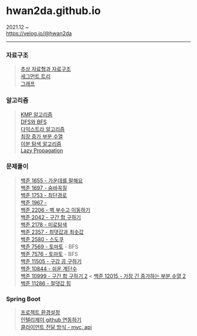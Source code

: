 # hwan2da.github.io   

2021.12 ~    
https://velog.io/@hwan2da

***
### 자료구조
> [추상 자료형과 자료구조](https://velog.io/@hwan2da/%EC%B6%94%EC%83%81-%EC%9E%90%EB%A3%8C%ED%98%95Abstract-Data-Type%EA%B3%BC-%EC%9E%90%EB%A3%8C%EA%B5%AC%EC%A1%B0data-structure)   
> [세그먼트 트리](https://velog.io/@hwan2da/%EC%9E%90%EB%A3%8C%EA%B5%AC%EC%A1%B0-%EC%84%B8%EA%B7%B8%EB%A8%BC%ED%8A%B8%ED%8A%B8%EB%A6%AC)   
> [그래프](https://velog.io/@hwan2da/%EC%9E%90%EB%A3%8C%EA%B5%AC%EC%A1%B0-%EA%B7%B8%EB%9E%98%ED%94%84)
> 
### 알고리즘
> [KMP 알고리즘](https://velog.io/@hwan2da/알고리즘-KMP-알고리즘)   
> [DFS와 BFS](https://velog.io/@hwan2da/%EC%95%8C%EA%B3%A0%EB%A6%AC%EC%A6%98-DFS%EC%99%80-BFS)<br>
> [다익스트라 알고리즘](https://velog.io/@hwan2da/%EC%95%8C%EA%B3%A0%EB%A6%AC%EC%A6%98-%EB%8B%A4%EC%9D%B5%EC%8A%A4%ED%8A%B8%EB%9D%BC-%EC%95%8C%EA%B3%A0%EB%A6%AC%EC%A6%98)<br>
> [최장 증가 부분 수열](https://velog.io/@hwan2da/%EC%95%8C%EA%B3%A0%EB%A6%AC%EC%A6%98-%EC%B5%9C%EC%9E%A5-%EC%A6%9D%EA%B0%80-%EC%88%98%EC%97%B4-LIS)<br>
> [이분 탐색 알고리즘](https://velog.io/@hwan2da/%EC%95%8C%EA%B3%A0%EB%A6%AC%EC%A6%98-%EC%9D%B4%EB%B6%84-%ED%83%90%EC%83%89-Binary-Search)<br>
> [Lazy Propagation](https://velog.io/@hwan2da/%EC%95%8C%EA%B3%A0%EB%A6%AC%EC%A6%98-Lazy-Propagation) <br> 
> 
### 문제풀이
> [백준 1655 - 가운데를 말해요](https://velog.io/@hwan2da/PS-%EB%B0%B1%EC%A4%80-1655-%EA%B0%80%EC%9A%B4%EB%8D%B0%EB%A5%BC-%EB%A7%90%ED%95%B4%EC%9A%94-egps2wo5)<br>
> [백준 1697 - 숨바꼭질](https://velog.io/@hwan2da/PS-%EB%B0%B1%EC%A4%80-1697-%EC%88%A8%EB%B0%94%EA%BC%AD%EC%A7%88)<br>
> [백준 1753 - 최단경로](https://velog.io/@hwan2da/PS-%EB%B0%B1%EC%A4%80-1753-%EC%B5%9C%EB%8B%A8-%EA%B2%BD%EB%A1%9C)   
> [백준 1967 - ](https://velog.io/@hwan2da/PS-%EB%B0%B1%EC%A4%80-1967-%ED%8A%B8%EB%A6%AC%EC%9D%98-%EC%A7%80%EB%A6%84)   
> [백준 2206 - 벽 부수고 이동하기](https://velog.io/@hwan2da/PS-%EB%B0%B1%EC%A4%80-2206-%EB%B2%BD-%EB%B6%80%EC%88%98%EA%B3%A0-%EC%9D%B4%EB%8F%99%ED%95%98%EA%B8%B0)<br>
> [백준 2042 - 구간 합 구하기](https://velog.io/@hwan2da/PS-%EB%B0%B1%EC%A4%80-2042-%EA%B5%AC%EA%B0%84-%ED%95%A9-%EA%B5%AC%ED%95%98%EA%B8%B0)<br>
> [백준 2178 - 미로탐색](https://velog.io/@hwan2da/PS-백준-2178-미로-탐색)   
> [백준 2357 - 최댓값과 최솟값](https://velog.io/@hwan2da/백준-2357)   
> [백준 2580 - 스도쿠](https://velog.io/@hwan2da/PS-%EB%B0%B1%EC%A4%80-2580-%EC%8A%A4%EB%8F%84%EC%BF%A0)<br>
> [백준 7569 - 토마토](https://velog.io/@hwan2da/PS-%EB%B0%B1%EC%A4%80-7569-%ED%86%A0%EB%A7%88%ED%86%A0) - BFS<br>
> [백준 7576 - 토마토](https://velog.io/@hwan2da/PS-%EB%B0%B1%EC%A4%80-7576-%ED%86%A0%EB%A7%88%ED%86%A0) - BFS<br>
> [백준 11505 - 구갑 곱 구하기](https://velog.io/@hwan2da/PS-%EB%B0%B1%EC%A4%80-11505-%EA%B5%AC%EA%B0%84-%EA%B3%B1-%EA%B5%AC%ED%95%98%EA%B8%B0)<br> 
> [백준 10844 - 쉬운 계단수](https://velog.io/@hwan2da/PS-%EB%B0%B1%EC%A4%80-10844-%EC%89%AC%EC%9A%B4-%EA%B3%84%EB%8B%A8-%EC%88%98)<br>
> [백준 10999 - 구간 합 구하기 2](https://velog.io/@hwan2da/PS-%EB%B0%B1%EC%A4%80-10999-%EA%B5%AC%EA%B0%84-%ED%95%A9-%EA%B5%AC%ED%95%98%EA%B8%B0-2) <
> [백준 12015 - 가장 긴 증가하는 부분 수열 2](https://velog.io/@hwan2da/PS-%EB%B0%B1%EC%A4%80-12015-%EA%B0%80%EC%9E%A5-%EA%B8%B4-%EC%A6%9D%EA%B0%80%ED%95%98%EB%8A%94-%EB%B6%80%EB%B6%84-%EC%88%98%EC%97%B4-2)<br>
> [백준 11286 - 절댓값 힙](https://velog.io/@hwan2da/PS-%EB%B0%B1%EC%A4%80-11286-%EC%A0%88%EB%8C%93%EA%B0%92-%ED%9E%99)<br>
> 
### Spring Boot
>[프로젝트 환경설정](https://velog.io/@hwan2da/Spring-Boot-%ED%94%84%EB%A1%9C%EC%A0%9D%ED%8A%B8-%ED%99%98%EA%B2%BD%EC%84%A4%EC%A0%95)   
>[인텔리제이 github 연동하기](https://velog.io/@hwan2da/Spring-Boot-%EC%9D%B8%ED%85%94%EB%A6%AC%EC%A0%9C%EC%9D%B4-%ED%94%84%EB%A1%9C%EC%A0%9D%ED%8A%B8%EB%A5%BC-github%EC%97%90-%EC%97%B0%EB%8F%99%ED%95%98%EA%B8%B0)   
>[클라이언트 전달 방식 - mvc, api](https://velog.io/@hwan2da/Spring-Boot-%ED%81%B4%EB%9D%BC%EC%9D%B4%EC%96%B8%ED%8A%B8-%EC%A0%84%EB%8B%AC-%EB%B0%A9%EC%8B%9D)   
